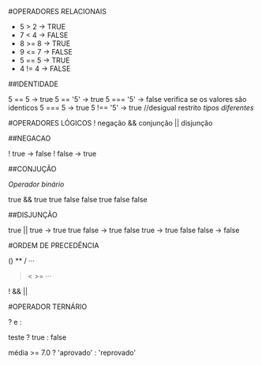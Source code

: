 #OPERADORES RELACIONAIS

- 5 > 2 -> TRUE
- 7 < 4 -> FALSE
- 8 >= 8 -> TRUE
- 9 <= 7 -> FALSE
- 5 == 5 -> TRUE
- 4 != 4 -> FALSE

##IDENTIDADE

5 == 5 -> true
5 == '5' -> true
5 === '5' -> false  verifica se os valores são identicos
5 === 5 -> true
5 !== '5' -> true //desigual restrito *tipos diferentes*

#OPERADORES LÓGICOS
! negação
&& conjunção
|| disjunção

##NEGACAO

! true -> false
! false -> true

##CONJUÇÃO

*Operador binário*

true  && true 
true     false
false    true
false    false

##DISJUNÇÃO

true   ||  true  -> true
true       false -> true
false      true  -> true
false      false -> false


#ORDEM DE PRECEDÊNCIA

() ** / ···

> < >= ···

!
&&
||

#OPERADOR TERNÁRIO

? e :

teste ? true : false

média >= 7.0 ? 'aprovado' : 'reprovado'

